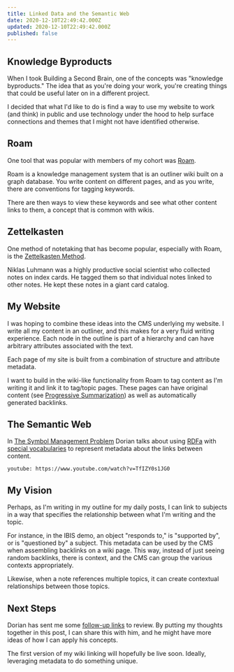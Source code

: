 ```yaml
---
title: Linked Data and the Semantic Web
date: 2020-12-10T22:49:42.000Z
updated: 2020-12-10T22:49:42.000Z
published: false
---
```


## Knowledge Byproducts

When I took Building a Second Brain, one of the concepts was "knowledge byproducts." The idea that as you're doing your work, you're creating things that could be useful later on in a different project.

I decided that what I'd like to do is find a way to use my website to work (and think) in public and use technology under the hood to help surface connections and themes that I might not have identified otherwise.

## Roam

One tool that was popular with members of my cohort was [Roam](https://roamresearch.com/).

Roam is a knowledge management system that is an outliner wiki built on a graph database. You write content on different pages, and as you write, there are conventions for tagging keywords.

There are then ways to view these keywords and see what other content links to them, a concept that is common with wikis.

## Zettelkasten

One method of notetaking that has become popular, especially with Roam, is the [Zettelkasten Method](https://zettelkasten.de/introduction/).

Niklas Luhmann was a highly productive social scientist who collected notes on index cards. He tagged them so that individual notes linked to other notes. He kept these notes in a giant card catalog.

## My Website

I was hoping to combine these ideas into the CMS underlying my website. I write all my content in an outliner, and this makes for a very fluid writing experience. Each node in the outline is part of a hierarchy and can have arbitrary attributes associated with the text.

Each page of my site is built from a combination of structure and attribute metadata.

I want to build in the wiki-like functionality from Roam to tag content as I'm writing it and link it to tag/topic pages. These pages can have original content (see [Progressive Summarization](https://fortelabs.co/blog/progressive-summarization-a-practical-technique-for-designing-discoverable-notes/)) as well as automatically generated backlinks.

## The Semantic Web

In [The Symbol Management Problem](https://doriantaylor.com/the-symbol-management-problem) Dorian talks about using [RDFa](https://www.w3.org/TR/rdfa-core/) with [special vocabularies](https://privatealpha.com/ontology/content-inventory/1#) to represent metadata about the links between content.

`youtube: https://www.youtube.com/watch?v=TfIZY0s1JG0`

## My Vision

Perhaps, as I'm writing in my outline for my daily posts, I can link to subjects in a way that specifies the relationship between what I'm writing and the topic. 

For instance, in the IBIS demo, an object "responds to," is "supported by", or is "questioned by" a subject. This metadata can be used by the CMS when assembling backlinks on a wiki page. This way, instead of just seeing random backlinks, there is context, and the CMS can group the various contexts appropriately.

Likewise, when a note references multiple topics, it can create contextual relationships between those topics.

## Next Steps

Dorian has sent me some [follow-up links](https://twitter.com/doriantaylor/status/1337156409448775681) to review. By putting my thoughts together in this post, I can share this with him, and he might have more ideas of how I can apply his concepts.

The first version of my wiki linking will hopefully be live soon. Ideally, leveraging metadata to do something unique.

